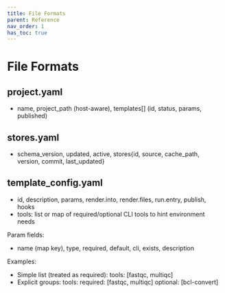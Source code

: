 ```yaml
---
title: File Formats
parent: Reference
nav_order: 1
has_toc: true
---
```


# File Formats

## project.yaml
- name, project_path (host-aware), templates[] (id, status, params, published)

## stores.yaml
- schema_version, updated, active, stores{id, source, cache_path, version, commit, last_updated}

## template_config.yaml
- id, description, params, render.into, render.files, run.entry, publish, hooks
- tools: list or map of required/optional CLI tools to hint environment needs

Param fields:
- name (map key), type, required, default, cli, exists, description

Examples:
- Simple list (treated as required):
  tools: [fastqc, multiqc]
- Explicit groups:
  tools:
    required: [fastqc, multiqc]
    optional: [bcl-convert]
